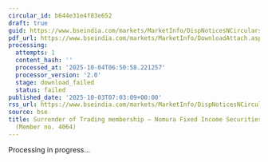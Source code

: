 ```yaml
---
circular_id: b644e31e4f83e652
draft: true
guid: https://www.bseindia.com/markets/MarketInfo/DispNoticesNCirculars.aspx?Noticeid={9084BC94-FF31-41B2-AA5B-3A08B927718F}&noticeno=20251003-9&dt=10/03/2025&icount=9&totcount=73&flag=0
pdf_url: https://www.bseindia.com/markets/MarketInfo/DownloadAttach.aspx?id=20251003-9&attachedId=
processing:
  attempts: 1
  content_hash: ''
  processed_at: '2025-10-04T06:50:58.221257'
  processor_version: '2.0'
  stage: download_failed
  status: failed
published_date: '2025-10-03T07:03:09+00:00'
rss_url: https://www.bseindia.com/markets/MarketInfo/DispNoticesNCirculars.aspx?Noticeid={9084BC94-FF31-41B2-AA5B-3A08B927718F}&noticeno=20251003-9&dt=10/03/2025&icount=9&totcount=73&flag=0
source: bse
title: Surrender of Trading membership – Nomura Fixed Income Securities Pvt. Ltd.
  (Member no. 4064)
---
```


Processing in progress...